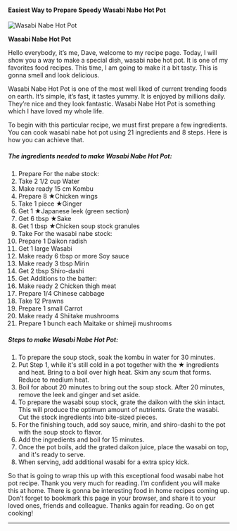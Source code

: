             

#### Easiest Way to Prepare Speedy Wasabi Nabe Hot Pot

![Wasabi Nabe Hot Pot](https://img-global.cpcdn.com/recipes/6022816569753600/751x532cq70/wasabi-nabe-hot-pot-recipe-main-photo.jpg)

**Wasabi Nabe Hot Pot**

Hello everybody, it’s me, Dave, welcome to my recipe page. Today, I will show you a way to make a special dish, wasabi nabe hot pot. It is one of my favorites food recipes. This time, I am going to make it a bit tasty. This is gonna smell and look delicious.

Wasabi Nabe Hot Pot is one of the most well liked of current trending foods on earth. It’s simple, it’s fast, it tastes yummy. It is enjoyed by millions daily. They’re nice and they look fantastic. Wasabi Nabe Hot Pot is something which I have loved my whole life.

To begin with this particular recipe, we must first prepare a few ingredients. You can cook wasabi nabe hot pot using 21 ingredients and 8 steps. Here is how you can achieve that.

##### The ingredients needed to make Wasabi Nabe Hot Pot:

1.  Prepare For the nabe stock:
2.  Take 2 1/2 cup Water
3.  Make ready 15 cm Kombu
4.  Prepare 8 ★Chicken wings
5.  Take 1 piece ★Ginger
6.  Get 1 ★Japanese leek (green section)
7.  Get 6 tbsp ★Sake
8.  Get 1 tbsp ★Chicken soup stock granules
9.  Take For the wasabi nabe stock:
10.  Prepare 1 Daikon radish
11.  Get 1 large Wasabi
12.  Make ready 6 tbsp or more Soy sauce
13.  Make ready 3 tbsp Mirin
14.  Get 2 tbsp Shiro-dashi
15.  Get Additions to the batter:
16.  Make ready 2 Chicken thigh meat
17.  Prepare 1/4 Chinese cabbage
18.  Take 12 Prawns
19.  Prepare 1 small Carrot
20.  Make ready 4 Shiitake mushrooms
21.  Prepare 1 bunch each Maitake or shimeji mushrooms

##### Steps to make Wasabi Nabe Hot Pot:

1.  To prepare the soup stock, soak the kombu in water for 30 minutes.
2.  Put Step 1, while it's still cold in a pot together with the ★ ingredients and heat. Bring to a boil over high heat. Skim any scum that forms. Reduce to medium heat.
3.  Boil for about 20 minutes to bring out the soup stock. After 20 minutes, remove the leek and ginger and set aside.
4.  To prepare the wasabi soup stock, grate the daikon with the skin intact. This will produce the optimum amount of nutrients. Grate the wasabi. Cut the stock ingredients into bite-sized pieces.
5.  For the finishing touch, add soy sauce, mirin, and shiro-dashi to the pot with the soup stock to flavor.
6.  Add the ingredients and boil for 15 minutes.
7.  Once the pot boils, add the grated daikon juice, place the wasabi on top, and it's ready to serve.
8.  When serving, add additional wasabi for a extra spicy kick.

So that is going to wrap this up with this exceptional food wasabi nabe hot pot recipe. Thank you very much for reading. I’m confident you will make this at home. There is gonna be interesting food in home recipes coming up. Don’t forget to bookmark this page in your browser, and share it to your loved ones, friends and colleague. Thanks again for reading. Go on get cooking!

* * *